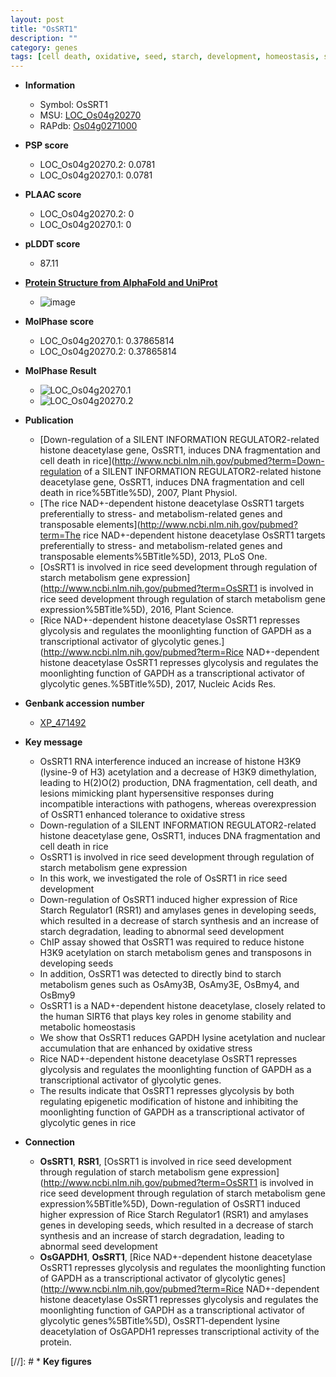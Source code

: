 ```yaml
---
layout: post
title: "OsSRT1"
description: ""
category: genes
tags: [cell death, oxidative, seed, starch, development, homeostasis, seed development, oxidative stress, stress, transcriptional activator]
---
```


* **Information**  
    + Symbol: OsSRT1  
    + MSU: [LOC_Os04g20270](http://rice.plantbiology.msu.edu/cgi-bin/ORF_infopage.cgi?orf=LOC_Os04g20270)  
    + RAPdb: [Os04g0271000](http://rapdb.dna.affrc.go.jp/viewer/gbrowse_details/irgsp1?name=Os04g0271000)  

* **PSP score**  
    + LOC_Os04g20270.2: 0.0781 
    + LOC_Os04g20270.1: 0.0781 

* **PLAAC score**  
    + LOC_Os04g20270.2: 0 
    + LOC_Os04g20270.1: 0 

* **pLDDT score**
    + 87.11

* **[Protein Structure from AlphaFold and UniProt](https://www.uniprot.org/uniprotkb/Q7XWV4/entry#structure)**
    + ![image](https://ricepsp.github.io/images/Q7/AF-Q7XWV4-F1.png)

* **MolPhase score**
    + LOC_Os04g20270.1: 0.37865814
    + LOC_Os04g20270.2: 0.37865814

* **MolPhase Result**
    + ![LOC_Os04g20270.1](https://304243504.github.io/Pictures/LOC_Os04g/LOC_Os04g20270.1.png)
    + ![LOC_Os04g20270.2](https://304243504.github.io/Pictures/LOC_Os04g/LOC_Os04g20270.2.png)

* **Publication**  
    + [Down-regulation of a SILENT INFORMATION REGULATOR2-related histone deacetylase gene, OsSRT1, induces DNA fragmentation and cell death in rice](http://www.ncbi.nlm.nih.gov/pubmed?term=Down-regulation of a SILENT INFORMATION REGULATOR2-related histone deacetylase gene, OsSRT1, induces DNA fragmentation and cell death in rice%5BTitle%5D), 2007, Plant Physiol.
    + [The rice NAD+-dependent histone deacetylase OsSRT1 targets preferentially to stress- and metabolism-related genes and transposable elements](http://www.ncbi.nlm.nih.gov/pubmed?term=The rice NAD+-dependent histone deacetylase OsSRT1 targets preferentially to stress- and metabolism-related genes and transposable elements%5BTitle%5D), 2013, PLoS One.
    + [OsSRT1 is involved in rice seed development through regulation of starch metabolism gene expression](http://www.ncbi.nlm.nih.gov/pubmed?term=OsSRT1 is involved in rice seed development through regulation of starch metabolism gene expression%5BTitle%5D), 2016, Plant Science.
    + [Rice NAD+-dependent histone deacetylase OsSRT1 represses glycolysis and regulates the moonlighting function of GAPDH as a transcriptional activator of glycolytic genes.](http://www.ncbi.nlm.nih.gov/pubmed?term=Rice NAD+-dependent histone deacetylase OsSRT1 represses glycolysis and regulates the moonlighting function of GAPDH as a transcriptional activator of glycolytic genes.%5BTitle%5D), 2017, Nucleic Acids Res.

* **Genbank accession number**  
    + [XP_471492](http://www.ncbi.nlm.nih.gov/nuccore/XP_471492)

* **Key message**  
    + OsSRT1 RNA interference induced an increase of histone H3K9 (lysine-9 of H3) acetylation and a decrease of H3K9 dimethylation, leading to H(2)O(2) production, DNA fragmentation, cell death, and lesions mimicking plant hypersensitive responses during incompatible interactions with pathogens, whereas overexpression of OsSRT1 enhanced tolerance to oxidative stress
    + Down-regulation of a SILENT INFORMATION REGULATOR2-related histone deacetylase gene, OsSRT1, induces DNA fragmentation and cell death in rice
    + OsSRT1 is involved in rice seed development through regulation of starch metabolism gene expression
    + In this work, we investigated the role of OsSRT1 in rice seed development
    + Down-regulation of OsSRT1 induced higher expression of Rice Starch Regulator1 (RSR1) and amylases genes in developing seeds, which resulted in a decrease of starch synthesis and an increase of starch degradation, leading to abnormal seed development
    + ChIP assay showed that OsSRT1 was required to reduce histone H3K9 acetylation on starch metabolism genes and transposons in developing seeds
    + In addition, OsSRT1 was detected to directly bind to starch metabolism genes such as OsAmy3B, OsAmy3E, OsBmy4, and OsBmy9
    + OsSRT1 is a NAD+-dependent histone deacetylase, closely related to the human SIRT6 that plays key roles in genome stability and metabolic homeostasis
    + We show that OsSRT1 reduces GAPDH lysine acetylation and nuclear accumulation that are enhanced by oxidative stress
    + Rice NAD+-dependent histone deacetylase OsSRT1 represses glycolysis and regulates the moonlighting function of GAPDH as a transcriptional activator of glycolytic genes.
    + The results indicate that OsSRT1 represses glycolysis by both regulating epigenetic modification of histone and inhibiting the moonlighting function of GAPDH as a transcriptional activator of glycolytic genes in rice

* **Connection**  
    + __OsSRT1__, __RSR1__, [OsSRT1 is involved in rice seed development through regulation of starch metabolism gene expression](http://www.ncbi.nlm.nih.gov/pubmed?term=OsSRT1 is involved in rice seed development through regulation of starch metabolism gene expression%5BTitle%5D), Down-regulation of OsSRT1 induced higher expression of Rice Starch Regulator1 (RSR1) and amylases genes in developing seeds, which resulted in a decrease of starch synthesis and an increase of starch degradation, leading to abnormal seed development
    + __OsGAPDH1__, __OsSRT1__, [Rice NAD+-dependent histone deacetylase OsSRT1 represses glycolysis and regulates the moonlighting function of GAPDH as a transcriptional activator of glycolytic genes](http://www.ncbi.nlm.nih.gov/pubmed?term=Rice NAD+-dependent histone deacetylase OsSRT1 represses glycolysis and regulates the moonlighting function of GAPDH as a transcriptional activator of glycolytic genes%5BTitle%5D), OsSRT1-dependent lysine deacetylation of OsGAPDH1 represses transcriptional activity of the protein.

[//]: # * **Key figures**  


